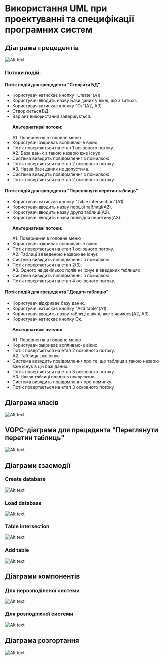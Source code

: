 # Використання UML при проектуванні та специфікації програмних систем
## Діаграма прецедентів
![Alt text](../img/UseCase0.png?raw=true)
### Потоки подій:
#### Потік подій для прецедента "Створити БД"
* Користувач натискає кнопку "Create"(А1).
* Користувач вводить назву Бази даних у вікні, що з'виться.
* Користувач натискає кнопку "Ок"(А2, А3).
* Створюється БД.
* Варіант використання завершується. <br /> <br />
**Альтернативні потоки:** <br /> <br />
А1. Повернення в головне меню
* Користувач закриває вспливаюче вікно.
* Потік повертається на етап 1 основного потоку. <br />
А2. База даних з такою назвою вже існує <br />
* Система виводить повідомлення з помилкою.
* Потік повертається на етап 2 основного потоку. <br />
А3. Назва бази даних не допустима. <br />
* Система виводить повідомлення з помилкою.
* Потік повертається на етап 2 основного потоку.
#### Потік подій для прецедента "Переглянути перетин таблиць"
* Користувач натискає кнопку "Table intersection"(A1).
* Користувач вводить назву першої таблиці(А2).
* Користувач вводить назву другої таблиці(А2).
* Користувач вводить назви полів для перетину(А3). <br /> <br />
**Альтернативні потоки:** <br /> <br />
А1. Повернення в головне меню
* Користувач закриває вспливаюче вікно.
* Потік повертається на етап 1 основного потоку. <br />
А2. Таблиці з введеною назвою не існує
* Система виводить повідомлення з помилкою.
* Потік повертається на етап 2(3). <br />
А3. Одного чи декількох полів не існує в введених таблицях
* Система виводить повідомлення з помилкою.
* Потік повертається на етап 4 основного потоку.
#### Потік подій для прецедента "Додати таблицю"
* Користувач відкриває базу даних.
* Користувач натискає кнопку "Add table"(А1).
* Користувач вводить назву таблиці в вікні, яке з'явилося(А2, А3).
* Користувач натискає кнопку Ок. <br /> <br />
**Альтернативні потоки:** <br /> <br />
A1. Повернення в головне меню
* Користувач закриває вспливаюче вікно.
* Потік повертається на етап 2 основного потоку. <br />
A2. Таблиця вже існує
* Система виводить повідомлення про те, що таблиця з такою назвою вже існує в цій базі даних.
* Потік повертається на етап 3 основного потоку. <br />
A3. Назва таблиці введена некоректно
* Система виводить повідомлення про помилку.
* Потік повертається на етап 3 основного потоку

## Діаграма класів
![Alt text](../img/ClassDiagram1.png?raw=true)


## VOPC-діаграма для прецедента "Переглянути перетин таблиць"
![Alt text](../img/VOPCDiagram.png?raw=true)


## Діаграми взаємодії

### Create database
![Alt text](../img/Interact1.png)

### Load database
![Alt text](../img/Interac2.png)

### Table intersection
![Alt text](../img/Interac3.png)

### Add table
![Alt text](../img/Interac4.png)


## Діаграми компонентів

### Для нерозподіленої системи
![Alt text](../img/Comp.png)

### Для розподіленої системи

![Alt text](../img/CompDistr.png)


## Діаграма розгортання

![Alt text](../img/Depl.png)